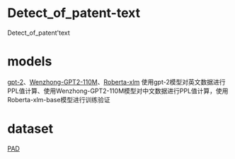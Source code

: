 # Detect_of_patent-text
Detect_of_patent'text
# models
[gpt-2](https://huggingface.co/lan-hw)、[Wenzhong-GPT2-110M](https://huggingface.co/IDEA-CCNL/Wenzhong-GPT2-110M)、[Roberta-xlm](https://huggingface.co/FacebookAI/xlm-roberta-base)
使用gpt-2模型对英文数据进行PPL值计算、使用Wenzhong-GPT2-110M模型对中文数据进行PPL值计算，使用Roberta-xlm-base模型进行训练验证
# dataset
[PAD](https://huggingface.co/datasets/lan-hw/PAD)
